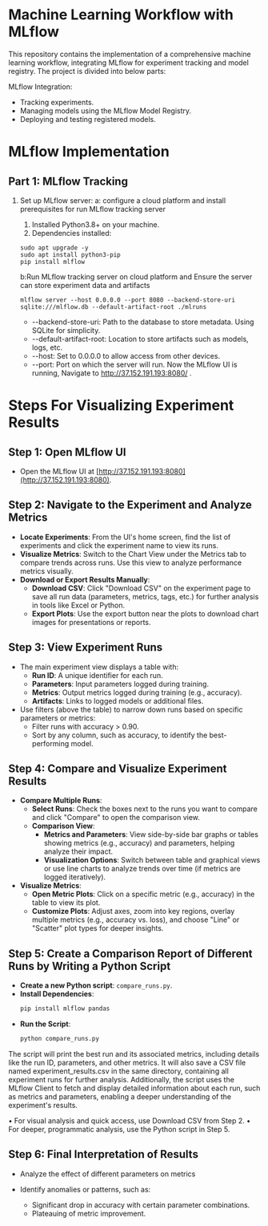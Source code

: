 # Machine Learning Workflow with MLflow
This repository contains the implementation of a comprehensive machine learning workflow, integrating MLflow for experiment tracking and model registry. The project is divided into below parts:

MLflow Integration:
- Tracking experiments.
- Managing models using the MLflow Model Registry.
- Deploying and testing registered models.
# MLflow Implementation
## Part 1: MLflow Tracking
1. Set up MLflow server:
    a: configure a cloud platform and install prerequisites for run MLflow tracking server
      1. Installed Python3.8+ on your machine.
      2. Dependencies installed:
    ```sudo apt update
    sudo apt upgrade -y
    sudo apt install python3-pip
    pip install mlflow
    ```

    b:Run MLflow tracking server on cloud platform and Ensure the server can store experiment data and artifacts

    ```
    mlflow server --host 0.0.0.0 --port 8080 --backend-store-uri sqlite:///mlflow.db --default-artifact-root ./mlruns
    ```
    
    - --backend-store-uri: Path to the database to store metadata. Using SQLite for simplicity.
    - --default-artifact-root: Location to store artifacts such as models, logs, etc.
    - --host: Set to 0.0.0.0 to allow access from other devices.
    - --port: Port on which the server will run.
    Now the MLflow UI is running, Navigate to http://37.152.191.193:8080/ .


# Steps For Visualizing Experiment Results

## Step 1: Open MLflow UI
- Open the MLflow UI at [http://37.152.191.193:8080](http://37.152.191.193:8080).

## Step 2: Navigate to the Experiment and Analyze Metrics
- **Locate Experiments**: From the UI's home screen, find the list of experiments and click the experiment name to view its runs.
- **Visualize Metrics**: Switch to the Chart View under the Metrics tab to compare trends across runs. Use this view to analyze performance metrics visually.
- **Download or Export Results Manually**:
  - **Download CSV**: Click "Download CSV" on the experiment page to save all run data (parameters, metrics, tags, etc.) for further analysis in tools like Excel or Python.
  - **Export Plots**: Use the export button near the plots to download chart images for presentations or reports.

## Step 3: View Experiment Runs
- The main experiment view displays a table with:
  - **Run ID**: A unique identifier for each run.
  - **Parameters**: Input parameters logged during training.
  - **Metrics**: Output metrics logged during training (e.g., accuracy).
  - **Artifacts**: Links to logged models or additional files.
- Use filters (above the table) to narrow down runs based on specific parameters or metrics:
  - Filter runs with accuracy > 0.90.
  - Sort by any column, such as accuracy, to identify the best-performing model.

## Step 4: Compare and Visualize Experiment Results
- **Compare Multiple Runs**:
  - **Select Runs**: Check the boxes next to the runs you want to compare and click "Compare" to open the comparison view.
  - **Comparison View**:
    - **Metrics and Parameters**: View side-by-side bar graphs or tables showing metrics (e.g., accuracy) and parameters, helping analyze their impact.
    - **Visualization Options**: Switch between table and graphical views or use line charts to analyze trends over time (if metrics are logged iteratively).
- **Visualize Metrics**:
  - **Open Metric Plots**: Click on a specific metric (e.g., accuracy) in the table to view its plot.
  - **Customize Plots**: Adjust axes, zoom into key regions, overlay multiple metrics (e.g., accuracy vs. loss), and choose "Line" or "Scatter" plot types for deeper insights.

## Step 5: Create a Comparison Report of Different Runs by Writing a Python Script
- **Create a new Python script**: `compare_runs.py`.
- **Install Dependencies**:
  ```bash
  pip install mlflow pandas
- **Run the Script**:
  ```bash
  python compare_runs.py

The script will print the best run and its associated metrics, including details like the run ID, parameters, and other metrics. It will also save a CSV file named experiment_results.csv in the same directory, containing all experiment runs for further analysis. Additionally, the script uses the MLflow Client to fetch and display detailed information about each run, such as metrics and parameters, enabling a deeper understanding of the experiment's results.

•  For visual analysis and quick access, use Download CSV from Step 2.
•  For deeper, programmatic analysis, use the Python script in Step 5.

## Step 6: Final Interpretation of Results
- Analyze the effect of different parameters on metrics
  
- Identify anomalies or patterns, such as:
  - Significant drop in accuracy with certain parameter combinations.
  - Plateauing of metric improvement.